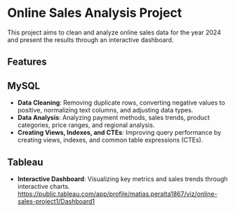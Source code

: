 # Online Sales Analysis Project

This project aims to clean and analyze online sales data for the year 2024 and present the results through an interactive dashboard.

## Features

## MySQL
- **Data Cleaning**: Removing duplicate rows, converting negative values to positive, normalizing text columns, and adjusting data types.
- **Data Analysis**: Analyzing payment methods, sales trends, product categories, price ranges, and regional analysis.
- **Creating Views, Indexes, and CTEs**: Improving query performance by creating views, indexes, and common table expressions (CTEs).

## Tableau
- **Interactive Dashboard**: Visualizing key metrics and sales trends through interactive charts. 
https://public.tableau.com/app/profile/matias.peralta1867/viz/online-sales-project1/Dashboard1
